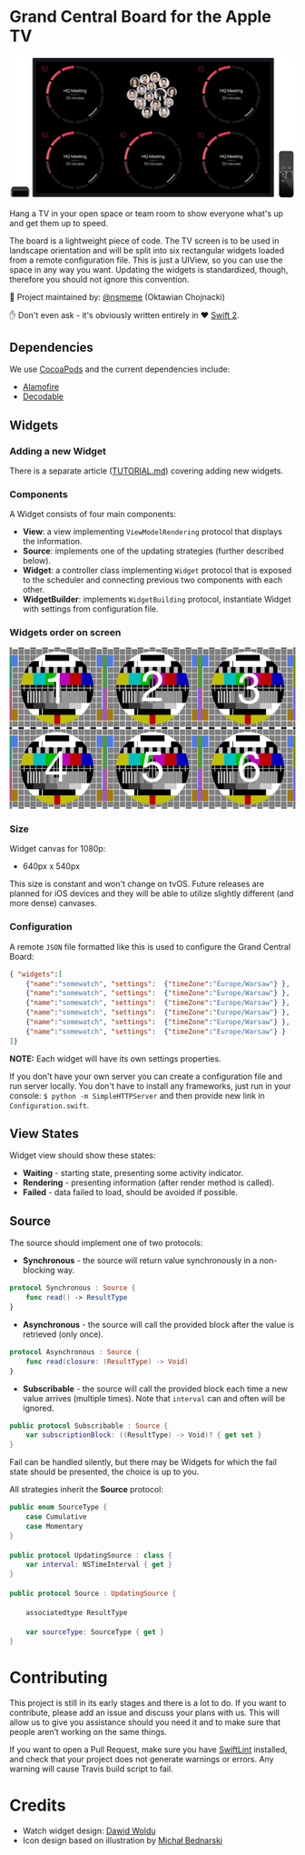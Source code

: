 Grand Central Board for the Apple TV
====================================

![image](./README/screenshot.png)

Hang a TV in your open space or team room to show everyone what's up and get them up to speed.  

The board is a lightweight piece of code. The TV screen is to be used in landscape orientation and will be split into six rectangular widgets loaded from a remote configuration file. This is just a UIView, so you can use the space in any way you want. Updating the widgets is standardized, though, therefore you should not ignore this convention.

👷 Project maintained by: [@nsmeme](http://twitter.com/nsmeme) (Oktawian Chojnacki)

✋ Don't even ask - it's obviously written entirely in ♥️ [Swift 2](https://swift.org).

## Dependencies

We use [CocoaPods](https://cocoapods.org) and the current dependencies include:

- [Alamofire](https://github.com/Alamofire/Alamofire)
- [Decodable](https://github.com/Anviking/Decodable)

## Widgets

### Adding a new Widget

There is a separate article ([TUTORIAL.md](./TUTORIAL.md)) covering adding new widgets.

### Components

A Widget consists of four main components:

- **View**: a view implementing `ViewModelRendering` protocol that displays the information.
- **Source**: implements one of the updating strategies (further described below).
- **Widget**: a controller class implementing `Widget` protocol that is exposed to the scheduler and connecting previous two components with each other.
- **WidgetBuilder**: implements `WidgetBuilding` protocol, instantiate Widget with settings from configuration file.

### Widgets order on screen

![image](./README/widgets.png)

### Size

Widget canvas for 1080p:

- 640px x 540px

This size is constant and won't change on tvOS. Future releases are planned for iOS devices and they will be able to utilize slightly different (and more dense) canvases.

### Configuration

A remote `JSON` file formatted like this is used to configure the Grand Central Board:

```json
{ "widgets":[ 
    {"name":"somewatch", "settings":  {"timeZone":"Europe/Warsaw"} },
    {"name":"somewatch", "settings":  {"timeZone":"Europe/Warsaw"} },
    {"name":"somewatch", "settings":  {"timeZone":"Europe/Warsaw"} },
    {"name":"somewatch", "settings":  {"timeZone":"Europe/Warsaw"} },
    {"name":"somewatch", "settings":  {"timeZone":"Europe/Warsaw"} },
    {"name":"somewatch", "settings":  {"timeZone":"Europe/Warsaw"} }
]}

```

**NOTE:** Each widget will have its own settings properties.

If you don't have your own server you can create a configuration file and run server locally. You don't have to install any frameworks, just run in your console:
```$ python -m SimpleHTTPServer``` and then provide new link in `Configuration.swift`.

## View States

Widget view should show these states:

- **Waiting** - starting state, presenting some activity indicator.
- **Rendering** - presenting information (after render method is called).
- **Failed** - data failed to load, should be avoided if possible.

## Source

The source should implement one of two protocols:

- **Synchronous** - the source will return value synchronously in a non-blocking way.

```swift
protocol Synchronous : Source {
    func read() -> ResultType
}
```

- **Asynchronous** - the source will call the provided block after the value is retrieved (only once). 

```swift
protocol Asynchronous : Source {
    func read(closure: (ResultType) -> Void)
}
```

- **Subscribable** - the source will call the provided block each time a new value arrives (multiple times). Note that `interval` can and often will be ignored.

```swift
public protocol Subscribable : Source {
    var subscriptionBlock: ((ResultType) -> Void)? { get set }
}
```

Fail can be handled silently, but there may be Widgets for which the fail state should be presented, the choice is up to you.

All strategies inherit the **Source** protocol:

```swift
public enum SourceType {
    case Cumulative
    case Momentary
}

public protocol UpdatingSource : class {
    var interval: NSTimeInterval { get }
}

public protocol Source : UpdatingSource {

    associatedtype ResultType

    var sourceType: SourceType { get }
}
```

# Contributing

This project is still in its early stages and there is a lot to do. If you want to contribute, please add an issue and discuss your plans with us. This will allow us to give you assistance should you need it and to make sure that people aren’t working on the same things.

If you want to open a Pull Request, make sure you have [SwiftLint](https://github.com/Realm/SwiftLint) installed, and check that your project does not generate warnings or errors. Any warning will cause Travis build script to fail. 

# Credits

- Watch widget design: [Dawid Woldu](http://macoscope.com/#dawid)
- Icon design based on illustration by [Michał Bednarski](https://www.behance.net/emas)